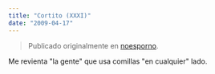 ```yaml
---
title: "Cortito (XXXI)"
date: "2009-04-17"
---
```


> Publicado originalmente en [noesporno](/noesporno).

Me revienta "la gente" que usa comillas "en cualquier" lado.